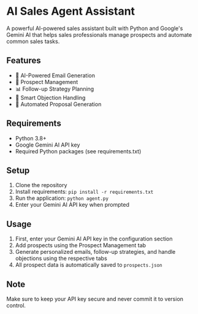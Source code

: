 # AI Sales Agent Assistant

A powerful AI-powered sales assistant built with Python and Google's Gemini AI that helps sales professionals manage prospects and automate common sales tasks.

## Features

- 🤖 AI-Powered Email Generation
- 👥 Prospect Management
- 📊 Follow-up Strategy Planning
- 💬 Smart Objection Handling
- 📝 Automated Proposal Generation

## Requirements

- Python 3.8+
- Google Gemini AI API key
- Required Python packages (see requirements.txt)

## Setup

1. Clone the repository
2. Install requirements: `pip install -r requirements.txt`
3. Run the application: `python agent.py`
4. Enter your Gemini AI API key when prompted

## Usage

1. First, enter your Gemini AI API key in the configuration section
2. Add prospects using the Prospect Management tab
3. Generate personalized emails, follow-up strategies, and handle objections using the respective tabs
4. All prospect data is automatically saved to `prospects.json`

## Note

Make sure to keep your API key secure and never commit it to version control.